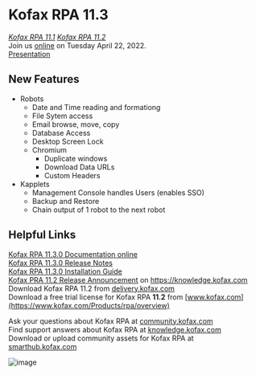 # Kofax RPA 11.3
*[Kofax RPA 11.1](https://github.com/KofaxRPA/RPA-11.1#readme)* *[Kofax RPA 11.2](https://github.com/KofaxRPA/RPA-11.2#readme)*  
Join us [online](https://cvent.me/M2wgvK) on Tuesday April 22, 2022.  
[Presentation](https://github.com/KofaxRPA/RPA-11.3/raw/main/20220425%20RPA%2011.3%20What's%20New.pptx)
## New Features
* Robots
  * Date and Time reading and formationg
  * File Sytem access
  * Email browse, move, copy
  * Database Access
  * Desktop Screen Lock
  * Chromium
    * Duplicate windows
    * Download Data URLs
    * Custom Headers 
* Kapplets
  * Management Console handles Users (enables SSO)
  * Backup and Restore
  * Chain output of 1 robot to the next robot
## Helpful Links
[Kofax RPA 11.3.0 Documentation online](https://docshield.kofax.com/RPA/en_US/11.3.0_5cdzhlgb3t/help/rpa_help/help_main/c_welcomegeneral.html)  
[Kofax RPA 11.3.0 Release Notes](https://docshield.kofax.com/RPA/en_US/11.3.0_5cdzhlgb3t/help/rpa_rn/index.html)  
[Kofax RPA 11.3.0 Installation Guide](https://docshield.kofax.com/RPA/en_US/11.3.0_5cdzhlgb3t/print/KofaxRPAInstallationGuide_EN.pdf)  
[Kofax PRA 11.2 Release Announcement](https://knowledge.kofax.com/Robotic_Process_Automation/Overview-Downloads/RPA_Product_Release_Information#Latest_11.2_Releases) on https://knowledge.kofax.com  
Download Kofax RPA 11.2 from [delivery.kofax.com](https://delivery.kofax.com)  
Download a free trial license for Kofax RPA **11.2** from [www.kofax.com](https://www.kofax.com/Products/rpa/overview)  

Ask your questions about Kofax RPA at [community.kofax.com](https://community.kofax.com/)  
Find support answers about Kofax RPA at [knowledge.kofax.com](https://knowledge.kofax.com/Robotic_Process_Automation)  
Download or upload community assets for Kofax RPA at [smarthub.kofax.com](https://smarthub.kofax.com/apps/?product=Kofax+RPA)  
  
![image](https://user-images.githubusercontent.com/47416964/125473444-185fa139-e8b0-4916-99fa-9aee4f466fd0.png)
